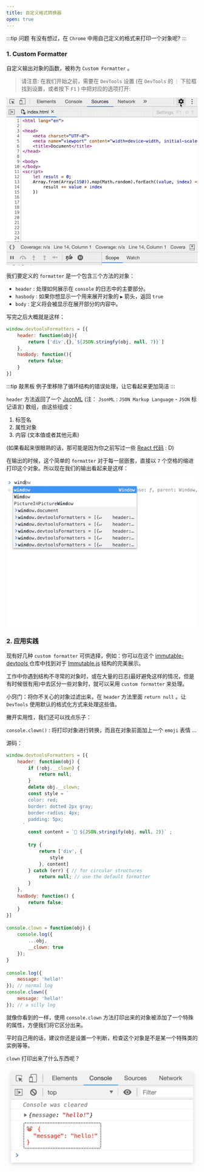 ```yaml
---
title: 自定义格式转换器
open: true
---
```


:::tip 问题
有没有想过，在 `Chrome` 中用自己定义的格式来打印一个对象呢?
:::

### 1. Custom Formatter

自定义输出对象的函数，被称为 `Custom Formatter` 。

> 请注意: 在我们开始之前，需要在 `DevTools` 设置 (在 `DevTools` 的 `⋮` 下拉框找到设置，或者按下 `F1` ) 中把对应的选项打开:

![](./_static/Custom_Formatter.gif)

我们要定义的 `formatter` 是一个包含三个方法的对象：

* `header` : 处理如何展示在 `console` 的日志中的主要部分。
* `hasbody` : 如果你想显示一个用来展开对象的 `▶` 箭头，返回 `true` 
* `body` : 定义将会被显示在展开部分的内容中。

写完之后大概就是这样：
```javascript
window.devtoolsFormatters = [{
    header: function(obj){
        return ['div',{},`${JSON.stringfy(obj, null, 7)}`]
    },
    hasBody: function(){
        return false;
    }
}]
```

:::tip 敲黑板
例子里移除了循环结构的错误处理，让它看起来更加简洁
:::

`header` 方法返回了一个 [JsonML](http://www.jsonml.org/) (注： `JsonML` : `JSON Markup Language` - `JSON` 标记语言) 数组，由这些组成：

1. 标签名
2. 属性对象
3. 内容 (文本值或者其他元素)

(如果看起来很眼熟的话，那可能是因为你之前写过一些 [React 代码](https://reactjs.org/docs/react-without-jsx.html) : D)

在输出的时候，这个简单的 `formatter` 对于每一层嵌套，直接以 `7` 个空格的缩进打印这个对象。所以现在我们的输出看起来是这样：

![](./_static/custom_formatter01.gif)

### 2. 应用实践

现有好几种 `custom formatter` 可供选择，例如：你可以在这个 [immutable-devtools ](https://github.com/andrewdavey/immutable-devtools) 仓库中找到对于 [Immutable.js](https://facebook.github.io/immutable-js/)  结构的完美展示。

工作中你遇到结构不寻常的对象时，或在大量的日志(最好避免这样的情况，但是有时候很有用)中去区分一些对象时，就可以采用 `custom formatter` 来处理。

小窍门：将你不关心的对象过滤出来，在 `header` 方法里面 `return null` 。让 `DevTools` 使用默认的格式化方式来处理这些值。

撇开实用性，我们还可以找点乐子：

`console.clown()` : 将打印对象进行转换，而且在对象前面加上一个 `emoji` 表情 ... 

源码：

``` javascript
window.devtoolsFormatters = [{
    header: function(obj) {
        if (!obj.__clown) {
            return null;
        }
        delete obj.__clown;
        const style = `
        color: red;
        border: dotted 2px gray;
        border-radius: 4px;
        padding: 5px;
      `
        const content = `🤡 ${JSON.stringify(obj, null, 2)}` ;

        try {
            return ['div', {
                style
            }, content]
        } catch (err) { // for circular structures
            return null; // use the default formatter
        }
    },
    hasBody: function() {
        return false;
    }
}]

console.clown = function(obj) {
    console.log({
        ...obj,
        __clown: true
    });
}

console.log({
    message: 'hello!'
}); // normal log
console.clown({
    message: 'hello!'
}); // a silly log
```

就像你看到的一样，使用 `console.clown` 方法打印出来的对象被添加了一个特殊的属性，方便我们将它区分出来。

平时自己用的话，建议你还是设置一个判断，检查这个对象是不是某一个特殊类的实例等等。

`clown` 打印出来了什么东西呢？

![](./_static/custom_result.png)
